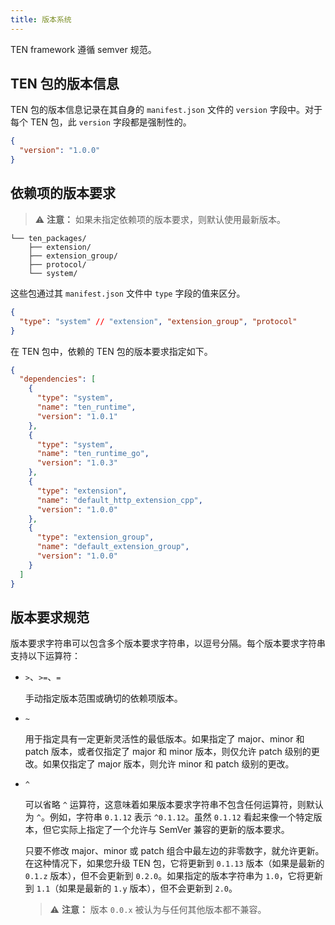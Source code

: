```yaml
---
title: 版本系统
---
```


TEN framework 遵循 semver 规范。

## TEN 包的版本信息

TEN 包的版本信息记录在其自身的 `manifest.json` 文件的 `version` 字段中。对于每个 TEN 包，此 `version` 字段都是强制性的。

```json
{
  "version": "1.0.0"
}
```

## 依赖项的版本要求

> ⚠️ **注意：**
> 如果未指定依赖项的版本要求，则默认使用最新版本。

```text
└── ten_packages/
    ├── extension/
    ├── extension_group/
    ├── protocol/
    └── system/
```

这些包通过其 `manifest.json` 文件中 `type` 字段的值来区分。

```json
{
  "type": "system" // "extension", "extension_group", "protocol"
}
```

在 TEN 包中，依赖的 TEN 包的版本要求指定如下。

```json
{
  "dependencies": [
    {
      "type": "system",
      "name": "ten_runtime",
      "version": "1.0.1"
    },
    {
      "type": "system",
      "name": "ten_runtime_go",
      "version": "1.0.3"
    },
    {
      "type": "extension",
      "name": "default_http_extension_cpp",
      "version": "1.0.0"
    },
    {
      "type": "extension_group",
      "name": "default_extension_group",
      "version": "1.0.0"
    }
  ]
}
```

## 版本要求规范

版本要求字符串可以包含多个版本要求字符串，以逗号分隔。每个版本要求字符串支持以下运算符：

- `>`、`>=`、`=`

  手动指定版本范围或确切的依赖项版本。

- `~`

  用于指定具有一定更新灵活性的最低版本。如果指定了 major、minor 和 patch 版本，或者仅指定了 major 和 minor 版本，则仅允许 patch 级别的更改。如果仅指定了 major 版本，则允许 minor 和 patch 级别的更改。

- `^`

  可以省略 `^` 运算符，这意味着如果版本要求字符串不包含任何运算符，则默认为 `^`。例如，字符串 `0.1.12` 表示 `^0.1.12`。虽然 `0.1.12` 看起来像一个特定版本，但它实际上指定了一个允许与 SemVer 兼容的更新的版本要求。

  只要不修改 major、minor 或 patch 组合中最左边的非零数字，就允许更新。在这种情况下，如果您升级 TEN 包，它将更新到 `0.1.13` 版本（如果是最新的 `0.1.z` 版本），但不会更新到 `0.2.0`。如果指定的版本字符串为 `1.0`，它将更新到 `1.1`（如果是最新的 `1.y` 版本），但不会更新到 `2.0`。

  > ⚠️ **注意：**
  > 版本 `0.0.x` 被认为与任何其他版本都不兼容。
